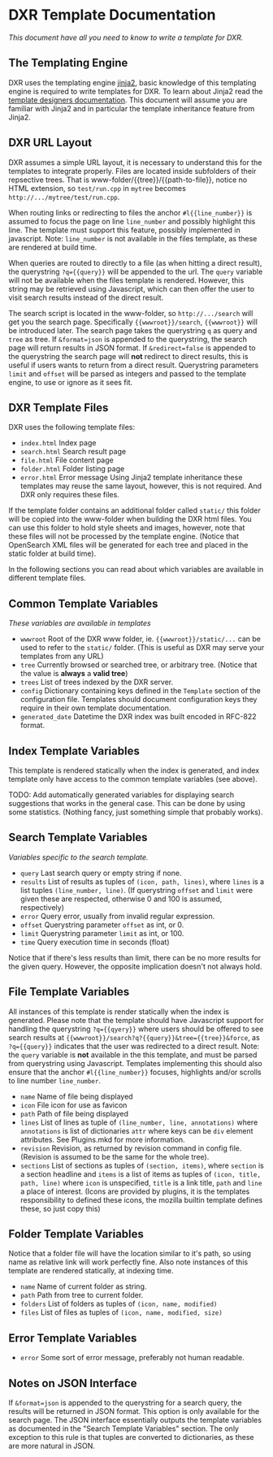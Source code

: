 DXR Template Documentation
==========================
_This document have all you need to know to write a template for DXR._


The Templating Engine
---------------------
DXR uses the templating engine [jinja2](http://jinja.pocoo.org), basic knowledge
of this templating engine is required to write templates for DXR.
To learn about Jinja2 read the [template designers documentation](jinja.pocoo.org/docs/templates/).
This document will assume you are familiar with Jinja2 and in particular the 
template inheritance feature from Jinja2.


DXR URL Layout
--------------
DXR assumes a simple URL layout, it is necessary to understand this for the
templates to integrate properly. Files are located inside subfolders of their
repsective trees. That is www-folder/{{tree}}/{{path-to-file}}, notice no HTML
extension, so `test/run.cpp` in `mytree` becomes `http://.../mytree/test/run.cpp`.

When routing links or redirecting to files the anchor `#l{{line_number}}` is
assumed to focus the page on line `line_number` and possibly highlight this line.
The template must support this feature, possibly implemented in javascript.
Note: `line_number` is not available in the files template, as these are
rendered at build time.

When queries are routed to directly to a file (as when hitting a direct result),
the querystring `?q={{query}}` will be appended to the url. The `query` variable
will not be available when the files template is rendered. However, this string
may be retrieved using Javascript, which can then offer the user to visit search
results instead of the direct result.

The search script is located in the www-folder, so `http://.../search` will get
you the search page. Specifically `{{wwwroot}}/search`, `{{wwwroot}}` will be
introduced later. The search page takes the querystring `q` as query and `tree`
as tree. If `&format=json` is appended to the querystring, the search page will
return results in JSON format. If `&redirect=false` is appended to the
querystring the search page will **not** redirect to direct results, this is
useful if users wants to return from a direct result.
Querystring parameters `limit` and `offset` will be parsed as integers and
passed to the template engine, to use or ignore as it sees fit.


DXR Template Files
------------------
DXR uses the following template files:
 - `index.html`        Index page
 - `search.html`       Search result page
 - `file.html`         File content page
 - `folder.html`       Folder listing page
 - `error.html`        Error message
Using Jinja2 template inheritance these templates may reuse the same layout,
however, this is not required. And DXR only requires these files.

If the template folder contains an additional folder called `static/` this
folder will be copied into the www-folder when building the DXR html files.
You can use this folder to hold style sheets and images, however, note that
these files will not be processed by the template engine.
(Notice that OpenSearch XML files will be generated for each tree and placed in
 the static folder at build time).

In the following sections you can read about which variables are available in
different template files.


Common Template Variables
-------------------------
_These variables are available in templates_

 - `wwwroot`          Root of the DXR www folder, ie. `{{wwwroot}}/static/...`
                      can be used to refer to the `static/` folder.
                      (This is useful as DXR may serve your templates from any URL)
 - `tree`             Currently browsed or searched tree, or arbitrary tree.
                      (Notice that the value is **always** a **valid tree**)
 - `trees`            List of trees indexed by the DXR server.
 - `config`           Dictionary containing keys defined in the `Template`
                      section of the configuration file. Templates should
                      document configuration keys they require in their own
                      template documentation.
 - `generated_date`   Datetime the DXR index was built encoded in RFC-822 format.

Index Template Variables
------------------------
This template is rendered statically when the index is generated, and index template
only have access to the common template variables (see above).

TODO: Add automatically generated variables for displaying search suggestions that
      works in the general case. This can be done by using some statistics.
      (Nothing fancy, just something simple that probably works).


Search Template Variables
-------------------------
_Variables specific to the search template._
 - `query`            Last search query or empty string if none.
 - `results`          List of results as tuples of `(icon, path, lines)`, where
                      `lines` is a list tuples `(line_number, line)`.
                      (If querystring `offset` and `limit` were given these are
                      respected, otherwise 0 and 100 is assumed, respectively)
 - `error`            Query error, usually from invalid regular expression.
 - `offset`           Querystring parameter `offset` as int, or 0.
 - `limit`            Querystring parameter `limit` as int, or 100.
 - `time`             Query execution time in seconds (float)

Notice that if there's less results than limit, there can be no more results for
the given query. However, the opposite implication doesn't not always hold.


File Template Variables
-----------------------
All instances of this template is render statically when the index is generated.
Please note that the template should have Javascript support for handling the
querystring `?q={{qyery}}` where users should be offered to see search results at
`{{wwwroot}}/search?q?{{query}}&tree={{tree}}&force`, as `?q={{query}}`
indicates that the user was redirected to a direct result.
Note: the `query` variable is **not** available in the this template, and must
be parsed from querystring using Javascript.
Templates implementing this should also ensure that the anchor `#l{{line_number}}`
focuses, highlights and/or scrolls to line number `line_number`.

 - `name`             Name of file being displayed
 - `icon`             File icon for use as favicon
 - `path`             Path of file being displayed
 - `lines`            List of lines as tuple of `(line_number, line, annotations)`
                      where `annotations` is list of dictionaries `attr` where
                      keys can be `div` element attributes. See Plugins.mkd for
                      more information.
 - `revision`         Revision, as returned by revision command in config file.
                      (Revision is assumed to be the same for the whole tree).
 - `sections`         List of sections as tuples of `(section, items)`, where
                      `section` is a section headline and `items` is a list
                      of items as tuples of `(icon, title, path, line)` where
                      `icon` is unspecified, `title` is a link title, `path`
                      and `line` a place of interest.
                      (Icons are provided by plugins, it is the templates
                      responsibility to defined these icons, the mozilla builtin
                      template defines these, so just copy this)


Folder Template Variables
-------------------------
Notice that a folder file will have the location similar to it's path, so using
name as relative link will work perfectly fine.
Also note instances of this template are rendered statically, at indexing time.

 - `name`             Name of current folder as string.
 - `path`             Path from tree to current folder.
 - `folders`          List of folders as tuples of `(icon, name, modified)`
 - `files`            List of files as tuples of `(icon, name, modified, size)`


Error Template Variables
------------------------

 - `error`           Some sort of error message, preferably not human readable.


Notes on JSON Interface
-----------------------
If `&format=json` is appended to the querystring for a search query, the results
will be returned in JSON format. This option is only available for the search
page. The JSON interface essentially outputs the template variables as documented
in the "Search Template Variables" section. The only exception to this rule is
that tuples are converted to dictionaries, as these are more natural in JSON.
